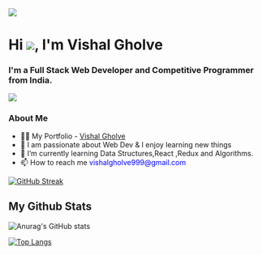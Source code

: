  <img  src="https://res.cloudinary.com/practicaldev/image/fetch/s--dky3QltZ--/c_imagga_scale,f_auto,fl_progressive,h_420,q_auto,w_1000/https://dev-to-uploads.s3.amazonaws.com/uploads/articles/vqixlyiu011wal9v7awe.jpg"/>

 <h1>Hi <span> <img src="https://raw.githubusercontent.com/TheDudeThatCode/TheDudeThatCode/master/Assets/Hi.gif"/></span>, I'm Vishal Gholve</h1>      
<h3>I'm a Full Stack Web Developer and Competitive Programmer from India.</h3>
 
 <div style="dispaly:flex; ">
 <img src="https://camo.githubusercontent.com/cdb4507ac3db5aa4bad2edc243f44ae03ad257ed5982a2f9e20cb4db144c53fb/68747470733a2f2f696d672e69636f6e73382e636f6d2f636f6c6f722f34382f3030303030302f757365722d6d616c652d636972636c652d2d76322e706e67"><span><h3>  About Me</h3></span></img>

 </div>
<ul>

<li>👨‍💻 My Portfolio - <a href="https://super-toffee-b76528.netlify.app">Vishal Gholve</a></li>

<li>👯 I am passionate about Web Dev & I enjoy learning new things </li>

<li>🌱 I’m currently learning Data Structures,React ,Redux and Algorithms.</li>

<li>📫 How to reach me  <span Style="color:blue">vishalgholve999@gmail.com </span></li>
</ul>




[![GitHub Streak](http://github-readme-streak-stats.herokuapp.com?user=vishal1106&theme=radical&hide_border=true)](https://git.io/streak-stats)

<h2>My Github Stats</h2>

![Anurag's GitHub stats](https://github-readme-stats.vercel.app/api?username=vishal1106&show_icons=true&theme=radical)


[![Top Langs](https://github-readme-stats.vercel.app/api/top-langs/?username=vishal1106&layout=compact)](https://github.com/anuraghazra/github-readme-stats)
